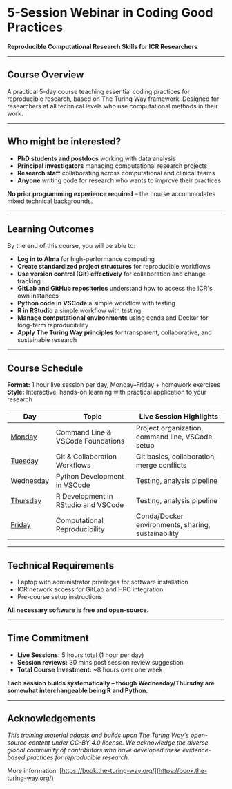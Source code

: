 # 5-Session Webinar in Coding Good Practices
**Reproducible Computational Research Skills for ICR Researchers**

---

## **Course Overview**

A practical 5-day course teaching essential coding practices for reproducible research, based on The Turing Way framework. Designed for researchers at all technical levels who use computational methods in their work.

---

## **Who might be interested?**

- **PhD students and postdocs** working with data analysis
- **Principal investigators** managing computational research projects  
- **Research staff** collaborating across computational and clinical teams
- **Anyone** writing code for research who wants to improve their practices

**No prior programming experience required** – the course accommodates mixed technical backgrounds.

---

## **Learning Outcomes**

By the end of this course, you will be able to:

- **Log in to Alma** for high-performance computing
- **Create standardized project structures** for reproducible workflows
- **Use version control (Git) effectively** for collaboration and change tracking
- **GitLab and GitHub repositories** understand how to access the ICR's own instances
- **Python code in VSCode** a simple workflow with testing
- **R in RStudio** a simple workflow with testing
- **Manage computational environments** using conda and Docker for long-term reproducibility
- **Apply The Turing Way principles** for transparent, collaborative, and sustainable research

---

## **Course Schedule**


**Format:** 1 hour live session per day, Monday–Friday + homework exercises  
**Style:** Interactive, hands-on learning with practical application to your research

| Day                       | Topic                                     | Live Session Highlights                           |
|---------------------------|-------------------------------------------|---------------------------------------------------|
| [Monday](monday.md)       | Command Line & VSCode Foundations         | Project organization, command line, VSCode setup  |
| [Tuesday](tuesday.md)     | Git & Collaboration Workflows             | Git basics, collaboration, merge conflicts        |
| [Wednesday](wednesday.md) | Python Development in VSCode              | Testing, analysis pipeline                        |
| [Thursday](thursday.md)   | R Development in RStudio and VSCode       | Testing, analysis pipeline                        |
| [Friday](friday.md)       | Computational Reproducibility             | Conda/Docker environments, sharing, sustainability|

---

## **Technical Requirements**

- Laptop with administrator privileges for software installation
- ICR network access for GitLab and HPC integration
- Pre-course setup instructions 

**All necessary software is free and open-source.**

---

## **Time Commitment**


- **Live Sessions:** 5 hours total (1 hour per day)
- **Session reviews:** 30 mins post session review suggestion
- **Total Course Investment:** ~8 hours over one week

**Each session builds systematically – though Wednesday/Thursday are somewhat interchangeable being R and Python.**

---

## **Acknowledgements**

*This training material adapts and builds upon The Turing Way's open-source content under CC-BY 4.0 license. We acknowledge the diverse global community of contributors who have developed these evidence-based practices for reproducible research.*

More information: [https://book.the-turing-way.org/](https://book.the-turing-way.org/)